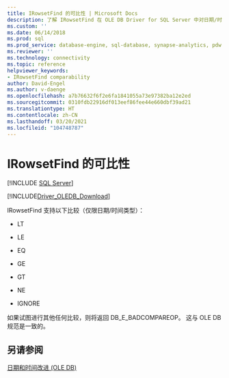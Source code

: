 ```yaml
---
title: IRowsetFind 的可比性 | Microsoft Docs
description: 了解 IRowsetFind 在 OLE DB Driver for SQL Server 中对日期/时间类型支持的比较。 DB_E_BADCOMPAREOP 被返回用于其他比较。
ms.custom: ''
ms.date: 06/14/2018
ms.prod: sql
ms.prod_service: database-engine, sql-database, synapse-analytics, pdw
ms.reviewer: ''
ms.technology: connectivity
ms.topic: reference
helpviewer_keywords:
- IRowsetFind comparability
author: David-Engel
ms.author: v-daenge
ms.openlocfilehash: a7b76632f6f2e6fa1841055a73e97382ba12e2ed
ms.sourcegitcommit: 0310fdb22916df013eef86fee44e660dbf39ad21
ms.translationtype: HT
ms.contentlocale: zh-CN
ms.lasthandoff: 03/20/2021
ms.locfileid: "104748787"
---
```

# <a name="comparability-for-irowsetfind"></a>IRowsetFind 的可比性
[!INCLUDE [SQL Server](../../../includes/applies-to-version/sql-asdb-asdbmi-asa-pdw.md)]

[!INCLUDE[Driver_OLEDB_Download](../../../includes/driver_oledb_download.md)]

  IRowsetFind 支持以下比较（仅限日期/时间类型）：  
  
-   LT  
  
-   LE  
  
-   EQ  
  
-   GE  
  
-   GT  
  
-   NE  
  
-   IGNORE  
  
 如果试图进行其他任何比较，则将返回 DB_E_BADCOMPAREOP。 这与 OLE DB 规范是一致的。  
  
## <a name="see-also"></a>另请参阅  
 [日期和时间改进 (OLE DB)](../../oledb/ole-db-date-time/date-and-time-improvements-ole-db.md)  
  
  
